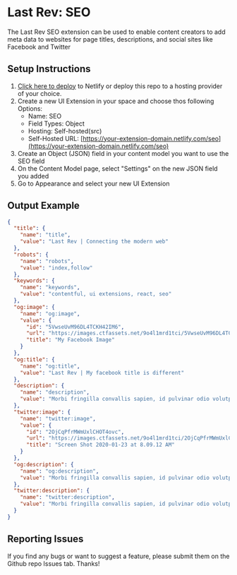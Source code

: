 # Last Rev: SEO

The Last Rev SEO extension can be used to enable content creators to add meta data to websites for page titles, descriptions, and social sites like Facebook and Twitter

## Setup Instructions

1. [Click here to deploy](https://app.netlify.com/start/deploy?repository=https://github.com/last-rev-llc/contentful-ui-extensions) to Netlify or deploy this repo to a hosting provider of your choice.
2. Create a new UI Extension in your space and choose thos following Options:
    - Name: SEO
    - Field Types: Object
    - Hosting: Self-hosted(src)
    - Self-Hosted URL: [https://your-extension-domain.netlify.com/seo](https://your-extension-domain.netlify.com/seo)
3. Create an Object (JSON) field in your content model you want to use the SEO field
4. On the Content Model page, select "Settings" on the new JSON field you added
5. Go to Appearance and select your new UI Extension

## Output Example

```json
{
  "title": {
    "name": "title",
    "value": "Last Rev | Connecting the modern web"
  },
  "robots": {
    "name": "robots",
    "value": "index,follow"
  },
  "keywords": {
    "name": "keywords",
    "value": "contentful, ui extensions, react, seo"
  },
  "og:image": {
    "name": "og:image",
    "value": {
      "id": "5VwseUvM96DL4TCKH42IM6",
      "url": "https://images.ctfassets.net/9o4l1mrd1tci/5VwseUvM96DL4TCKH42IM6/d05b9b4773e44de340dc50051c8b5bf2/Screen_Shot_2019-08-30_at_1.10.13_PM.png",
      "title": "My Facebook Image"
    }
  },
  "og:title": {
    "name": "og:title",
    "value": "Last Rev | My facebook title is different"
  },
  "description": {
    "name": "description",
    "value": "Morbi fringilla convallis sapien, id pulvinar odio volutpat. Nec dubitamus multa iter quae et nos invenerat. At nos hinc posthac, sitientis piros Afros."
  },
  "twitter:image": {
    "name": "twitter:image",
    "value": {
      "id": "2OjCqPfrMWmUxlCHOT4ovc",
      "url": "https://images.ctfassets.net/9o4l1mrd1tci/2OjCqPfrMWmUxlCHOT4ovc/e61c74e8219f0b1e8dd0c9d10b4c426b/Screen_Shot_2020-01-23_at_8.09.12_AM.png",
      "title": "Screen Shot 2020-01-23 at 8.09.12 AM"
    }
  },
  "og:description": {
    "name": "og:description",
    "value": "Morbi fringilla convallis sapien, id pulvinar odio volutpat. Nec dubitamus multa iter quae et nos invenerat. At nos hinc posthac, sitientis piros Afros."
  },
  "twitter:description": {
    "name": "twitter:description",
    "value": "Morbi fringilla convallis sapien, id pulvinar odio volutpat. Nec dubitamus multa iter quae et nos invenerat. At nos hinc posthac, sitientis piros Afros."
  }
}
```

## Reporting Issues

If you find any bugs or want to suggest a feature, please submit them on the Github repo Issues tab. Thanks!
